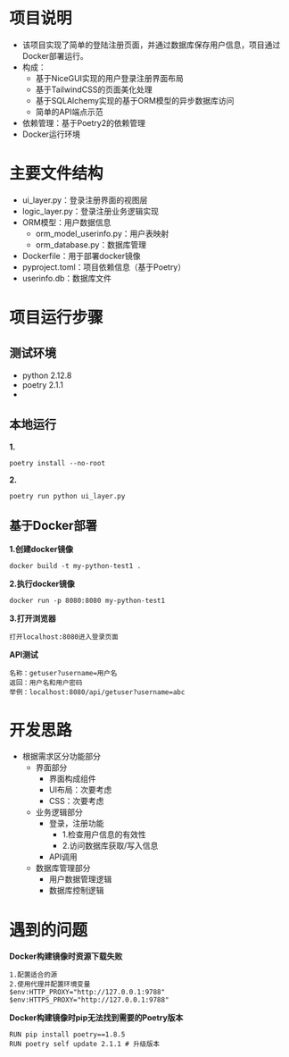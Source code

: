# 项目说明

+ 该项目实现了简单的登陆注册页面，并通过数据库保存用户信息，项目通过Docker部署运行。
+ 构成：
  + 基于NiceGUI实现的用户登录注册界面布局
  + 基于TailwindCSS的页面美化处理
  + 基于SQLAlchemy实现的基于ORM模型的异步数据库访问
  + 简单的API端点示范
+ 依赖管理：基于Poetry2的依赖管理
+ Docker运行环境

# 主要文件结构

+ ui_layer.py：登录注册界面的视图层
+ logic_layer.py：登录注册业务逻辑实现
+ ORM模型：用户数据信息
  + orm_model_userinfo.py：用户表映射
  + orm_database.py：数据库管理
+ Dockerfile：用于部署docker镜像
+ pyproject.toml：项目依赖信息（基于Poetry）
+ userinfo.db：数据库文件

# 项目运行步骤

## 测试环境

+ python 2.12.8
+ poetry 2.1.1
+ 

## 本地运行

**1.**

```
poetry install --no-root
```

**2.**

```
poetry run python ui_layer.py
```







## 基于Docker部署

**1.创建docker镜像**

```
docker build -t my-python-test1 .
```

**2.执行docker镜像**

```
docker run -p 8080:8080 my-python-test1
```

**3.打开浏览器**

```
打开localhost:8080进入登录页面
```

**API测试**

```
名称：getuser?username=用户名
返回：用户名和用户密码
举例：localhost:8080/api/getuser?username=abc
```

# 开发思路

+ 根据需求区分功能部分
  + 界面部分
    + 界面构成组件
    + UI布局：次要考虑
    + CSS：次要考虑
  + 业务逻辑部分
    + 登录，注册功能
      + 1.检查用户信息的有效性
      + 2.访问数据库获取/写入信息
    + API调用
  + 数据库管理部分
    + 用户数据管理逻辑
    + 数据库控制逻辑

# 遇到的问题

**Docker构建镜像时资源下载失败**

```
1.配置适合的源
2.使用代理并配置环境变量
$env:HTTP_PROXY="http://127.0.0.1:9788"
$env:HTTPS_PROXY="http://127.0.0.1:9788"
```

**Docker构建镜像时pip无法找到需要的Poetry版本**

```
RUN pip install poetry==1.8.5
RUN poetry self update 2.1.1 # 升级版本
```







